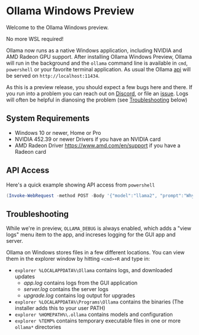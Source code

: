 # Ollama Windows Preview

Welcome to the Ollama Windows preview.

No more WSL required!

Ollama now runs as a native Windows application, including NVIDIA and AMD Radeon GPU support.
After installing Ollama Windows Preview, Ollama will run in the background and
the `ollama` command line is available in `cmd`, `powershell` or your favorite
terminal application. As usual the Ollama [api](./api.md) will be served on
`http://localhost:11434`.

As this is a preview release, you should expect a few bugs here and there.  If
you run into a problem you can reach out on
[Discord](https://discord.gg/ollama), or file an 
[issue](https://github.com/uppercaveman/ollama-server/issues).
Logs will often be helpful in dianosing the problem (see
[Troubleshooting](#troubleshooting) below)

## System Requirements

* Windows 10 or newer, Home or Pro
* NVIDIA 452.39 or newer Drivers if you have an NVIDIA card
* AMD Radeon Driver https://www.amd.com/en/support if you have a Radeon card

## API Access

Here's a quick example showing API access from `powershell`
```powershell
(Invoke-WebRequest -method POST -Body '{"model":"llama2", "prompt":"Why is the sky blue?", "stream": false}' -uri http://localhost:11434/api/generate ).Content | ConvertFrom-json
```

## Troubleshooting

While we're in preview, `OLLAMA_DEBUG` is always enabled, which adds
a "view logs" menu item to the app, and increses logging for the GUI app and
server.

Ollama on Windows stores files in a few different locations.  You can view them in
the explorer window by hitting `<cmd>+R` and type in:
- `explorer %LOCALAPPDATA%\Ollama` contains logs, and downloaded updates
    - *app.log* contains logs from the GUI application
    - *server.log* contains the server logs
    - *upgrade.log* contains log output for upgrades
- `explorer %LOCALAPPDATA%\Programs\Ollama` contains the binaries (The installer adds this to your user PATH)
- `explorer %HOMEPATH%\.ollama` contains models and configuration
- `explorer %TEMP%` contains temporary executable files in one or more `ollama*` directories
